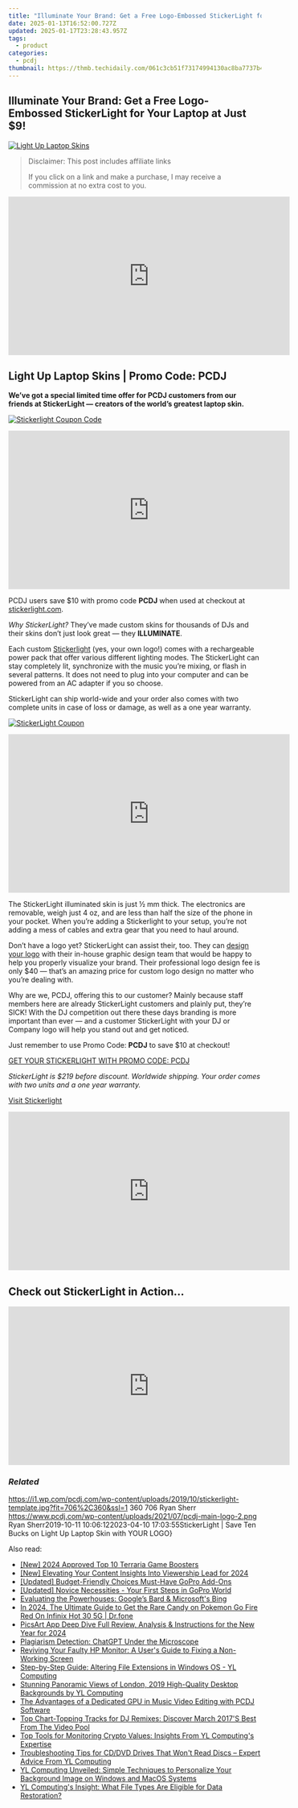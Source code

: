 ```yaml
---
title: "Illuminate Your Brand: Get a Free Logo-Embossed StickerLight for Your Laptop at Just $9!"
date: 2025-01-13T16:52:00.727Z
updated: 2025-01-17T23:28:43.957Z
tags:
  - product
categories:
  - pcdj
thumbnail: https://thmb.techidaily.com/061c3cb51f73174994130ac8ba7737b4e102bdd69124ffc25dc40b79dd6e4589.jpg
---
```


## Illuminate Your Brand: Get a Free Logo-Embossed StickerLight for Your Laptop at Just $9!

[![Light Up Laptop Skins](https://i1.wp.com/pcdj.com/wp-content/uploads/2019/10/stickerlight-template.jpg?resize=706%2C321&ssl=1)](https://i1.wp.com/pcdj.com/wp-content/uploads/2019/10/stickerlight-template.jpg?fit=706%2C360&ssl=1 "Light Up Laptop Skins")

>  Disclaimer: This post includes affiliate links
>
>  If you click on a link and make a purchase, I may receive a commission at no extra cost to you.
>

<!-- affiliate ads begin -->
<iframe width="560" height="315" src="https://www.youtube.com/embed/h5uImbOWmTg?si=z4kP-R0QbXbBAJTa" title="YouTube video player" frameborder="0" allow="accelerometer; autoplay; clipboard-write; encrypted-media; gyroscope; picture-in-picture; web-share" referrerpolicy="strict-origin-when-cross-origin" allowfullscreen></iframe>
<!-- affiliate ads end -->

## Light Up Laptop Skins | Promo Code: PCDJ

**We’ve got a special limited time offer for PCDJ customers from our friends at StickerLight — creators of the world’s greatest laptop skin.**

[![Stickerlight Coupon Code](https://i0.wp.com/pcdj.com/wp-content/uploads/2019/10/49864486_2152045344851650_5913114173436329984_n.jpg?fit=300%2C269&ssl=1 "Stickerlight Coupon Code")](https://i0.wp.com/pcdj.com/wp-content/uploads/2019/10/49864486%5F2152045344851650%5F5913114173436329984%5Fn.jpg?fit=610%2C546&ssl=1)

<!-- affiliate ads begin -->
<iframe width="560" height="315" src="https://www.youtube.com/embed/LW6wNx3XAj8?si=VaIuFIIx8MM_RhUR" title="YouTube video player" frameborder="0" allow="accelerometer; autoplay; clipboard-write; encrypted-media; gyroscope; picture-in-picture; web-share" referrerpolicy="strict-origin-when-cross-origin" allowfullscreen></iframe>
<!-- affiliate ads end -->

PCDJ users save $10 with promo code **PCDJ** when used at checkout at [stickerlight.com](https://stickerlight.com/pcdj).

_Why StickerLight?_ They’ve made custom skins for thousands of DJs and their skins don’t just look great — they **ILLUMINATE**.

Each custom [Stickerlight](https://stickerlight.com/pcdj) (yes, your own logo!) comes with a rechargeable power pack that offer various different lighting modes. The StickerLight can stay completely lit, synchronize with the music you’re mixing, or flash in several patterns. It does not need to plug into your computer and can be powered from an AC adapter if you so choose.

StickerLight can ship world-wide and your order also comes with two complete units in case of loss or damage, as well as a one year warranty.

[![StickerLight Coupon](https://i2.wp.com/pcdj.com/wp-content/uploads/2019/10/stickerlight_18252107_288850998240042_6790703655617036288_n.jpg.jpeg?fit=300%2C300&ssl=1 "StickerLight Coupon")](https://i2.wp.com/pcdj.com/wp-content/uploads/2019/10/stickerlight%5F18252107%5F288850998240042%5F6790703655617036288%5Fn.jpg.jpeg?fit=1030%2C1030&ssl=1)

<!-- affiliate ads begin -->
<iframe width="560" height="315" src="https://www.youtube.com/embed/DxUX4R6Cf7c?si=prHevNQJivSkIfUt" title="YouTube video player" frameborder="0" allow="accelerometer; autoplay; clipboard-write; encrypted-media; gyroscope; picture-in-picture; web-share" referrerpolicy="strict-origin-when-cross-origin" allowfullscreen></iframe>
<!-- affiliate ads end -->

The StickerLight illuminated skin is just ½ mm thick. The electronics are removable, weigh just 4 oz, and are less than half the size of the phone in your pocket. When you’re adding a Stickerlight to your setup, you’re not adding a mess of cables and extra gear that you need to haul around.

Don’t have a logo yet? StickerLight can assist their, too. They can [design your logo](https://stickerlight.com/products/premium-logo-design) with their in-house graphic design team that would be happy to help you properly visualize your brand. Their professional logo design fee is only $40 — that’s an amazing price for custom logo design no matter who you’re dealing with.

Why are we, PCDJ, offering this to our customer? Mainly because staff members here are already StickerLight customers and plainly put, they’re SICK! With the DJ competition out there these days branding is more important than ever — and a customer StickerLight with your DJ or Company logo will help you stand out and get noticed.

Just remember to use Promo Code: **PCDJ** to save $10 at checkout!

[GET YOUR STICKERLIGHT WITH PROMO CODE: PCDJ](https://stickerlight.com/discount/PCDJ?redirect=%2Fproducts%2Fcustomized-stickerlight-your-logo)

_StickerLight is $219 before discount. Worldwide shipping. Your order comes with two units and a one year warranty._

[Visit Stickerlight](https://stickerlight.com/pcdj)

<!-- affiliate ads begin -->
<iframe width="560" height="315" src="https://www.youtube.com/embed/qNrOsjUdRz0?si=xGzhmNmtgxNTsRxN" title="YouTube video player" frameborder="0" allow="accelerometer; autoplay; clipboard-write; encrypted-media; gyroscope; picture-in-picture; web-share" referrerpolicy="strict-origin-when-cross-origin" allowfullscreen></iframe>
<!-- affiliate ads end -->

## Check out StickerLight in Action…

<!-- affiliate ads begin -->
<iframe width="560" height="315" src="https://www.youtube.com/embed/PD0vq5qAYkw?si=5H3KWtCfUOYg1Nlv" title="YouTube video player" frameborder="0" allow="accelerometer; autoplay; clipboard-write; encrypted-media; gyroscope; picture-in-picture; web-share" referrerpolicy="strict-origin-when-cross-origin" allowfullscreen></iframe>
<!-- affiliate ads end -->

### _Related_

https://i1.wp.com/pcdj.com/wp-content/uploads/2019/10/stickerlight-template.jpg?fit=706%2C360&ssl=1 360 706 Ryan Sherr https://www.pcdj.com/wp-content/uploads/2021/07/pcdj-main-logo-2.png Ryan Sherr2019-10-11 10:06:122023-04-10 17:03:55StickerLight | Save Ten Bucks on Light Up Laptop Skin with YOUR LOGO}

<ins class="adsbygoogle"
     style="display:block"
     data-ad-format="autorelaxed"
     data-ad-client="ca-pub-7571918770474297"
     data-ad-slot="1223367746"></ins>

<ins class="adsbygoogle"
     style="display:block"
     data-ad-client="ca-pub-7571918770474297"
     data-ad-slot="8358498916"
     data-ad-format="auto"
     data-full-width-responsive="true"></ins>

<span class="atpl-alsoreadstyle">Also read:</span>
<div><ul>
<li><a href="https://video-capture.techidaily.com/new-2024-approved-top-10-terraria-game-boosters/"><u>[New] 2024 Approved Top 10 Terraria Game Boosters</u></a></li>
<li><a href="https://youtube-web.techidaily.com/levating-your-content-insights-into-viewership-lead-for-2024/"><u>[New] Elevating Your Content Insights Into Viewership Lead for 2024</u></a></li>
<li><a href="https://extra-lessons.techidaily.com/updated-budget-friendly-choices-must-have-gopro-add-ons/"><u>[Updated] Budget-Friendly Choices Must-Have GoPro Add-Ons</u></a></li>
<li><a href="https://extra-skills.techidaily.com/updated-novice-necessities-your-first-steps-in-gopro-world/"><u>[Updated] Novice Necessities - Your First Steps in GoPro World</u></a></li>
<li><a href="https://tech-haven.techidaily.com/evaluating-the-powerhouses-googles-bard-and-microsofts-bing/"><u>Evaluating the Powerhouses: Google’s Bard & Microsoft's Bing</u></a></li>
<li><a href="https://android-pokemon-go.techidaily.com/in-2024-the-ultimate-guide-to-get-the-rare-candy-on-pokemon-go-fire-red-on-infinix-hot-30-5g-drfone-by-drfone-virtual-android/"><u>In 2024, The Ultimate Guide to Get the Rare Candy on Pokemon Go Fire Red On Infinix Hot 30 5G | Dr.fone</u></a></li>
<li><a href="https://fox-links.techidaily.com/picsart-app-deep-dive-full-review-analysis-and-instructions-for-the-new-year-for-2024/"><u>PicsArt App Deep Dive Full Review, Analysis & Instructions for the New Year for 2024</u></a></li>
<li><a href="https://tech-revival.techidaily.com/plagiarism-detection-chatgpt-under-the-microscope/"><u>Plagiarism Detection: ChatGPT Under the Microscope</u></a></li>
<li><a href="https://win-solutions.techidaily.com/reviving-your-faulty-hp-monitor-a-users-guide-to-fixing-a-non-working-screen/"><u>Reviving Your Faulty HP Monitor: A User's Guide to Fixing a Non-Working Screen</u></a></li>
<li><a href="https://discover-bits.techidaily.com/step-by-step-guide-altering-file-extensions-in-windows-os-yl-computing/"><u>Step-by-Step Guide: Altering File Extensions in Windows OS - YL Computing</u></a></li>
<li><a href="https://discover-bits.techidaily.com/stunning-panoramic-views-of-london-2019-high-quality-desktop-backgrounds-by-yl-computing/"><u>Stunning Panoramic Views of London, 2019 High-Quality Desktop Backgrounds by YL Computing</u></a></li>
<li><a href="https://discover-bits.techidaily.com/the-advantages-of-a-dedicated-gpu-in-music-video-editing-with-pcdj-software/"><u>The Advantages of a Dedicated GPU in Music Video Editing with PCDJ Software</u></a></li>
<li><a href="https://discover-bits.techidaily.com/top-chart-topping-tracks-for-dj-remixes-discover-march-2017s-best-from-the-video-pool/"><u>Top Chart-Topping Tracks for DJ Remixes: Discover March 2017'S Best From The Video Pool</u></a></li>
<li><a href="https://discover-bits.techidaily.com/top-tools-for-monitoring-crypto-values-insights-from-yl-computings-expertise/"><u>Top Tools for Monitoring Crypto Values: Insights From YL Computing's Expertise</u></a></li>
<li><a href="https://discover-bits.techidaily.com/troubleshooting-tips-for-cddvd-drives-that-wont-read-discs-expert-advice-from-yl-computing/"><u>Troubleshooting Tips for CD/DVD Drives That Won't Read Discs – Expert Advice From YL Computing</u></a></li>
<li><a href="https://discover-bits.techidaily.com/yl-computing-unveiled-simple-techniques-to-personalize-your-background-image-on-windows-and-macos-systems/"><u>YL Computing Unveiled: Simple Techniques to Personalize Your Background Image on Windows and MacOS Systems</u></a></li>
<li><a href="https://discover-bits.techidaily.com/yl-computings-insight-what-file-types-are-eligible-for-data-restoration/"><u>YL Computing's Insight: What File Types Are Eligible for Data Restoration?</u></a></li>
</ul></div>

